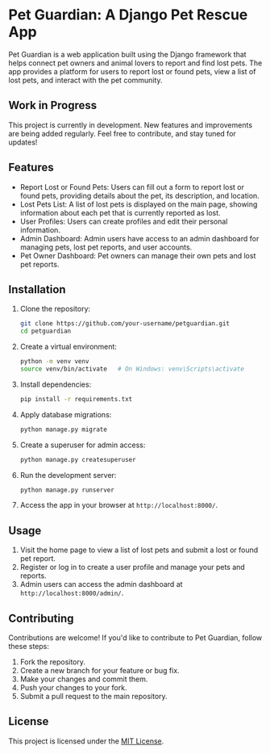 # Pet Guardian: A Django Pet Rescue App

Pet Guardian is a web application built using the Django framework that helps connect pet owners and animal lovers to report and find lost pets. The app provides a platform for users to report lost or found pets, view a list of lost pets, and interact with the pet community.

## Work in Progress

This project is currently in development. New features and improvements are being added regularly. Feel free to contribute, and stay tuned for updates!


## Features

- Report Lost or Found Pets: Users can fill out a form to report lost or found pets, providing details about the pet, its description, and location.
- Lost Pets List: A list of lost pets is displayed on the main page, showing information about each pet that is currently reported as lost.
- User Profiles: Users can create profiles and edit their personal information.
- Admin Dashboard: Admin users have access to an admin dashboard for managing pets, lost pet reports, and user accounts.
- Pet Owner Dashboard: Pet owners can manage their own pets and lost pet reports.

## Installation

1. Clone the repository:

   ```bash
   git clone https://github.com/your-username/petguardian.git
   cd petguardian
   ```

2. Create a virtual environment:

   ```bash
   python -m venv venv
   source venv/bin/activate   # On Windows: venv\Scripts\activate
   ```

3. Install dependencies:

   ```bash
   pip install -r requirements.txt
   ```

4. Apply database migrations:

   ```bash
   python manage.py migrate
   ```

5. Create a superuser for admin access:

   ```bash
   python manage.py createsuperuser
   ```

6. Run the development server:

   ```bash
   python manage.py runserver
   ```

7. Access the app in your browser at `http://localhost:8000/`.

## Usage

1. Visit the home page to view a list of lost pets and submit a lost or found pet report.
2. Register or log in to create a user profile and manage your pets and reports.
3. Admin users can access the admin dashboard at `http://localhost:8000/admin/`.

## Contributing

Contributions are welcome! If you'd like to contribute to Pet Guardian, follow these steps:

1. Fork the repository.
2. Create a new branch for your feature or bug fix.
3. Make your changes and commit them.
4. Push your changes to your fork.
5. Submit a pull request to the main repository.

## License

This project is licensed under the [MIT License](LICENSE).
